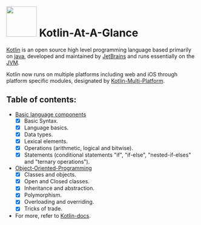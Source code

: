 # <img src="https://user-images.githubusercontent.com/60224159/222824745-88da2115-2c6b-4ba1-98b5-7beef34c9d99.png" height=80 width=80/> Kotlin-At-A-Glance
[Kotlin](https://github.com/JetBrains/kotlin) is an open source high level programming language based primarily on [java](https://docs.oracle.com/en/java/javase/19/), developed and maintained by [JetBrains](https://www.jetbrains.com/) and runs essentially on the [JVM](https://docs.oracle.com/javase/specs/jvms/se19/html/jvms-1.html).

Kotlin now runs on multiple platforms including web and iOS through platform specific modules, designated by [Kotlin-Multi-Platform](https://kotlinlang.org/docs/multiplatform-mobile-getting-started.html).

## Table of contents: 
- [Basic language components](https://github.com/Google-Developers-Sohag/Kotlin-At-A-Glance/tree/master/Kotlin-I-Sessions)
  - [x] Basic Syntax.
  - [x] Language basics.
  - [x] Data types.
  - [x] Lexical elements.
  - [x] Operations (arithmetic, logical and bitwise).
  - [x] Statements (conditional statements "if", "if-else", "nested-if-elses" and "ternary operations").

- [Object-Oriented-Programming](https://github.com/Google-Developers-Sohag/Kotlin-At-A-Glance/tree/master/OOP-Sessions)
  - [x] Classes and objects.
  - [x] Open and Closed classes.
  - [x] Inheritance and abstraction.
  - [x] Polymorphism.
  - [x] Overloading and overriding.
  - [x] Tricks of trade.

- For more, refer to [Kotlin-docs](https://kotlinlang.org/docs/home.html).
